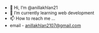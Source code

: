 - 👋 Hi, I’m @anillakhlan21
- 🌱 I’m currently learning web development
- 📫 How to reach me ...
- email - anillakhlan2107@gmail.com

<!---
anillakhlan21/anillakhlan21 is a ✨ special ✨ repository because its `README.md` (this file) appears on your GitHub profile.
You can click the Preview link to take a look at your changes.
--->
